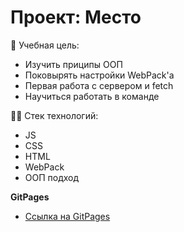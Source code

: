 # Проект: Место

📖 Учебная цель:
- Изучить приципы ООП
- Поковырять настройки WebPack'a
- Первая работа с сервером и fetch
- Научиться работать в команде

🧑‍💻 Стек технологий:
- JS
- CSS
- HTML
- WebPack
- ООП подход

**GitPages**

- [Ссылка на GitPages](https://accrrsd.github.io/mesto-project)
